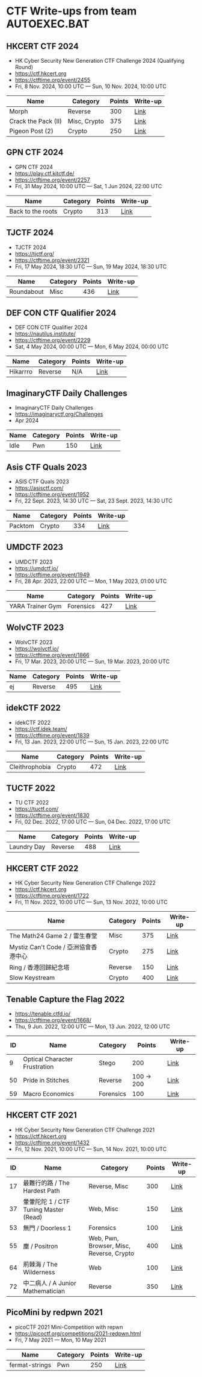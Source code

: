 # CTF Write-ups from team AUTOEXEC.BAT

## HKCERT CTF 2024

- HK Cyber Security New Generation CTF Challenge 2024 (Qualifying Round)
- https://ctf.hkcert.org
- https://ctftime.org/event/2455
- Fri, 8 Nov. 2024, 10:00 UTC — Sun, 10 Nov. 2024, 10:00 UTC

| Name | Category | Points | Write-up |
| --- | --- | --- | --- |
| Morph | Reverse | 300 | [Link](hkcertctf2024/morph/) |
| Crack the Pack (II) | Misc, Crypto | 375 | [Link](hkcertctf2024/crack-the-pack-2/) |
| Pigeon Post (2) | Crypto | 250 | [Link](hkcertctf2024/pigeon-post-2/) |

## GPN CTF 2024

- GPN CTF 2024
- https://play.ctf.kitctf.de/
- https://ctftime.org/event/2257
- Fri, 31 May 2024, 10:00 UTC — Sat, 1 Jun 2024, 22:00 UTC

| Name | Category | Points | Write-up |
| --- | --- | --- | --- |
| Back to the roots | Crypto | 313 | [Link](gpnctf2024/back-to-the-roots/) |

## TJCTF 2024

- TJCTF 2024
- https://tjctf.org/
- https://ctftime.org/event/2321
- Fri, 17 May 2024, 18:30 UTC — Sun, 19 May 2024, 18:30 UTC

| Name | Category | Points | Write-up |
| --- | --- | --- | --- |
| Roundabout | Misc | 436 | [Link](tjctf2024/roundabout/) |

## DEF CON CTF Qualifier 2024

- DEF CON CTF Qualifier 2024
- https://nautilus.institute/
- https://ctftime.org/event/2229
- Sat, 4 May 2024, 00:00 UTC — Mon, 6 May 2024, 00:00 UTC

| Name | Category | Points | Write-up |
| --- | --- | --- | --- |
| Hikarrro | Reverse | N/A | [Link](defconctf2024quals/hikarrro/) |

## ImaginaryCTF Daily Challenges

- ImaginaryCTF Daily Challenges
- https://imaginaryctf.org/Challenges
- Apr 2024

| Name | Category | Points | Write-up |
| --- | --- | --- | --- |
| Idle | Pwn | 150 | [Link](imaginaryctf-daily-challenges/idle/) |

## Asis CTF Quals 2023

- ASIS CTF Quals 2023
- https://asisctf.com/
- https://ctftime.org/event/1952
- Fri, 22 Sept. 2023, 14:30 UTC — Sat, 23 Sept. 2023, 14:30 UTC

| Name | Category | Points | Write-up |
| --- | --- | --- | --- |
| Packtom | Crypto | 334 | [Link](asisctfquals2023/packtom/) |

## UMDCTF 2023

- UMDCTF 2023
- https://umdctf.io/
- https://ctftime.org/event/1949
- Fri, 28 Apr. 2023, 22:00 UTC — Mon, 1 May 2023, 01:00 UTC

| Name | Category | Points | Write-up |
| --- | --- | --- | --- |
| YARA Trainer Gym | Forensics | 427 | [Link](umdctf2023/yara-trainer-gym/) |

## WolvCTF 2023

- WolvCTF 2023
- https://wolvctf.io/
- https://ctftime.org/event/1866
- Fri, 17 Mar. 2023, 20:00 UTC — Sun, 19 Mar. 2023, 20:00 UTC

| Name | Category | Points | Write-up |
| --- | --- | --- | --- |
| ej | Reverse | 495 | [Link](wolvctf2023/ej/) |

## idekCTF 2022

- idekCTF 2022
- https://ctf.idek.team/
- https://ctftime.org/event/1839
- Fri, 13 Jan. 2023, 22:00 UTC — Sun, 15 Jan. 2023, 22:00 UTC

| Name | Category | Points | Write-up |
| --- | --- | --- | --- |
| Cleithrophobia | Crypto | 472 | [Link](idek2022/cleithrophobia/) |

## TUCTF 2022

- TU CTF 2022
- https://tuctf.com/
- https://ctftime.org/event/1830
- Fri, 02 Dec. 2022, 17:00 UTC — Sun, 04 Dec. 2022, 17:00 UTC

| Name | Category | Points | Write-up |
| --- | --- | --- | --- |
| Laundry Day | Reverse | 488 | [Link](tuctf2022/laundry-day/) |

## HKCERT CTF 2022

- HK Cyber Security New Generation CTF Challenge 2022
- https://ctf.hkcert.org
- https://ctftime.org/event/1722
- Fri, 11 Nov. 2022, 10:00 UTC — Sun, 13 Nov. 2022, 10:00 UTC

| Name | Category | Points | Write-up |
| --- | --- | --- | --- |
| The Math24 Game 2 / 雷生春堂 | Misc | 375 | [Link](hkcertctf2022/the-math24-game-2/) |
| Mystiz Can't Code / 亞洲協會香港中心 | Crypto | 275 | [Link](hkcertctf2022/mystiz-cant-code/) |
| Ring / 香港回歸紀念塔 | Reverse | 150 | [Link](hkcertctf2022/ring/) |
| Slow Keystream | Crypto | 400 | [Link](hkcertctf2022/slow-keystream/) |

## Tenable Capture the Flag 2022

- https://tenable.ctfd.io/
- https://ctftime.org/event/1668/
- Thu, 9 Jun. 2022, 12:00 UTC — Mon, 13 Jun. 2022, 12:00 UTC

| ID | Name | Category | Points | Write-up |
| --- | --- | --- | --- | --- |
| 9 | Optical Character Frustration | Stego | 200 | [Link](tenable2022/9-optical-character-frustration/) |
| 50 | Pride in Stitches | Reverse | 100 -> 200 | [Link](tenable2022/50-pride-in-stitches/) |
| 59 | Macro Economics | Forensics | 100 | [Link](tenable2022/59-macro-economics/) |

## HKCERT CTF 2021

- HK Cyber Security New Generation CTF Challenge 2021
- https://ctf.hkcert.org
- https://ctftime.org/event/1432
- Fri, 12 Nov. 2021, 10:00 UTC — Sun, 14 Nov. 2021, 10:00 UTC

| ID | Name | Category | Points | Write-up |
| --- | --- | --- | --- | --- |
| 17 | 最難行的路 / The Hardest Path | Reverse, Misc | 300 | [Link](hkcertctf2021/17-the-hardest-path/) |
| 37 | 暈暈陀陀 1 / CTF Tuning Master (Read) | Web, Misc | 150 | [Link](hkcertctf2021/37-ctf-tuning-master-read/) |
| 53 | 無門 / Doorless 1 | Forensics | 100 | [Link](hkcertctf2021/53-doorless-1/) |
| 55 | 塵 / Positron | Web, Pwn, Browser, Misc, Reverse, Crypto | 400 | [Link](hkcertctf2021/55-positron/) |
| 64 | 荊棘海 / The Wilderness | Web | 100 | [Link](hkcertctf2021/64-the-wilderness/) |
| 72 | 中二病人 / A Junior Mathematician | Reverse | 350 | [Link](hkcertctf2021/72-a-junior-mathematician/) |

## PicoMini by redpwn 2021

- picoCTF 2021 Mini-Competition with repwn
- https://picoctf.org/competitions/2021-redpwn.html
- Fri, 7 May 2021 — Mon, 10 May 2021

| Name | Category | Points | Write-up |
| --- | --- | --- | --- |
| fermat-strings | Pwn | 250 | [Link](picominiredpwn2021/fermat-strings/) |
